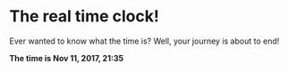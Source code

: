 # The real time clock!

Ever wanted to know what the time is? Well, your journey is about to end!

**The time is Nov 11, 2017, 21:35**